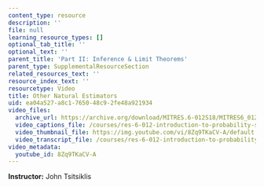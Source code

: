```yaml
---
content_type: resource
description: ''
file: null
learning_resource_types: []
optional_tab_title: ''
optional_text: ''
parent_title: 'Part II: Inference & Limit Theorems'
parent_type: SupplementalResourceSection
related_resources_text: ''
resource_index_text: ''
resourcetype: Video
title: Other Natural Estimators
uid: ea04a527-a8c1-7650-48c9-2fe48a921934
video_files:
  archive_url: https://archive.org/download/MITRES.6-012S18/MITRES6_012S18_L20-08_300k.mp4
  video_captions_file: /courses/res-6-012-introduction-to-probability-spring-2018/0e9d2e6321e55fe5aafbb5688bb9773c_8Zq9TKaCV-A.vtt
  video_thumbnail_file: https://img.youtube.com/vi/8Zq9TKaCV-A/default.jpg
  video_transcript_file: /courses/res-6-012-introduction-to-probability-spring-2018/6a60e71e22730fdfab54568e5c5a74b6_8Zq9TKaCV-A.pdf
video_metadata:
  youtube_id: 8Zq9TKaCV-A
---
```


**Instructor:** John Tsitsiklis